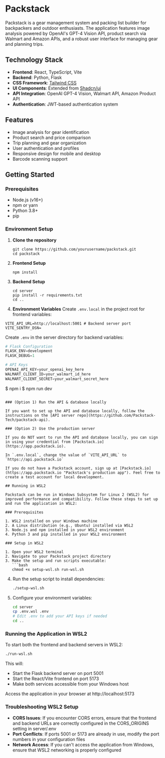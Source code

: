 # Packstack

Packstack is a gear management system and packing list builder for backpackers and outdoor enthusiasts. The application features image analysis powered by OpenAI's GPT-4 Vision API, product search via Walmart and Amazon APIs, and a robust user interface for managing gear and planning trips.

## Technology Stack

- **Frontend**: React, TypeScript, Vite
- **Backend**: Python, Flask
- **CSS Framework**: [Tailwind CSS](https://tailwindcss.com/)
- **UI Components**: Extended from [Shadcn/ui](https://ui.shadcn.com/docs)
- **API Integration**: OpenAI GPT-4 Vision, Walmart API, Amazon Product API
- **Authentication**: JWT-based authentication system

## Features

- Image analysis for gear identification
- Product search and price comparison
- Trip planning and gear organization
- User authentication and profiles
- Responsive design for mobile and desktop
- Barcode scanning support

## Getting Started

### Prerequisites

- Node.js (v16+)
- npm or yarn
- Python 3.8+
- pip

### Environment Setup

1. **Clone the repository**
   ```
   git clone https://github.com/yourusername/packstack.git
   cd packstack
   ```

2. **Frontend Setup**
   ```
   npm install
   ```

3. **Backend Setup**
   ```
   cd server
   pip install -r requirements.txt
   cd ..
   ```

4. **Environment Variables**
   Create `.env.local` in the project root for frontend variables:

```
VITE_API_URL=http://localhost:5001 # Backend server port
VITE_SENTRY_DSN=
```

Create `.env` in the server directory for backend variables:

```python
# Flask Configuration
FLASK_ENV=development
FLASK_DEBUG=1

# API Keys
OPENAI_API_KEY=your_openai_key_here
WALMART_CLIENT_ID=your_walmart_id_here
WALMART_CLIENT_SECRET=your_walmart_secret_here
```
$ npm i
$ npm run dev
```

### (Option 1) Run the API & database locally

If you want to set up the API and database locally, follow the instructions on the [API server repo](https://github.com/Packstack-Tech/packstack-api).

### (Option 2) Use the production server

If you do NOT want to run the API and database locally, you can sign in using your credential from [Packstack.io](https://app.packstack.io).

In `.env.local`, change the value of `VITE_API_URL` to `https://api.packstack.io`

If you do not have a Packstack account, sign up at [Packstack.io](https://app.packstack.io "Packstack's production app"). Feel free to create a test account for local development.

## Running in WSL2

Packstack can be run in Windows Subsystem for Linux 2 (WSL2) for improved performance and compatibility. Follow these steps to set up and run the application in WSL2:

### Prerequisites

1. WSL2 installed on your Windows machine
2. A Linux distribution (e.g., Ubuntu) installed via WSL2
3. Node.js and npm installed in your WSL2 environment
4. Python 3 and pip installed in your WSL2 environment

### Setup in WSL2

1. Open your WSL2 terminal
2. Navigate to your Packstack project directory
3. Make the setup and run scripts executable:
   ```bash
   chmod +x setup-wsl.sh run-wsl.sh
   ```
4. Run the setup script to install dependencies:
   ```bash
   ./setup-wsl.sh
   ```
5. Configure your environment variables:
   ```bash
   cd server
   cp .env.wsl .env
   # Edit .env to add your API keys if needed
   cd ..
   ```

### Running the Application in WSL2

To start both the frontend and backend servers in WSL2:

```bash
./run-wsl.sh
```

This will:
- Start the Flask backend server on port 5001
- Start the React/Vite frontend on port 5173
- Make both services accessible from your Windows host

Access the application in your browser at http://localhost:5173

### Troubleshooting WSL2 Setup

- **CORS Issues**: If you encounter CORS errors, ensure that the frontend and backend URLs are correctly configured in the CORS_ORIGINS setting in server/.env
- **Port Conflicts**: If ports 5001 or 5173 are already in use, modify the port numbers in your configuration files
- **Network Access**: If you can't access the application from Windows, ensure that WSL2 networking is properly configured
